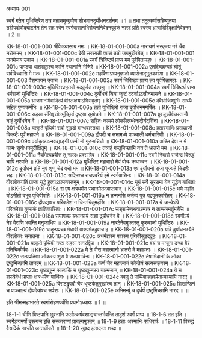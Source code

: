 अध्यायः 001

स्वर्गं गतेन युधिष्ठिरेण तत्र महासमुच्छ्रयेण शोभमानदुर्योधनदर्शनम् ॥ 1 ॥ तथा तदुत्कर्षासहिष्णुतया तदीयदोषोद्घाटनेन तेन सह स्वेन स्वर्गवासानभिरोचननिवेदनपूर्वकं नारदं प्रति स्वस्य भ्रात्रादिदिदृक्षानिवेदनम् ॥ 2 ॥

KK-18-01-001-000	श्रीवेदव्यासाय नमः ।
KK-18-01-001-000a	नारायणं नस्कृत्य नरं चैव नरोत्तमम् ।
KK-18-01-001-000c	देवीं सरस्वतीं व्यासं ततो जयमुदीरयेत् ॥
KK-18-01-001-001	जनमेजय उवाच ।
KK-18-01-001-001a	स्वर्गं त्रिविष्टपं प्राप्य मम पूर्वपितामहाः ।
KK-18-01-001-001c	पाण्डवा धार्तराष्ट्राश्च कानि स्थानानि भेजिरे ॥
KK-18-01-001-002a	एतदिच्छाम्यहं श्रोतुं सर्वविच्चासि मे मतः ।
KK-18-01-001-002c	महर्षिणाऽभ्यनुज्ञातो व्यासेनाद्भुतकर्मणा ॥
KK-18-01-001-003	वैशम्पायन उवाच ।
KK-18-01-001-003a	स्वर्गं त्रिविष्टपं प्राप्य तव पूर्वपितामहाः ।
KK-18-01-001-003c	युधिष्ठिरप्रभृतयो यदकुर्वत तच्छृणु ॥
KK-18-01-001-004a	स्वर्गं त्रिविष्टपं प्राप्य धर्मराजो युधिष्ठिरः ।
KK-18-01-001-004c	दुर्योधनं श्रिया जुष्टं ददर्शाऽऽसीनमासने ॥
KK-18-01-001-005a	भ्राजमानमिवादित्यं वीरलक्ष्म्याऽभिसंवृतम् ।
KK-18-01-001-005c	देवैर्भ्राजिष्णुभिः साध्यैः सहितं पुण्यकर्मभिः ॥
KK-18-01-001-006a	ततो युधिष्ठिरो राजा दुर्योधनममर्षितः ।
KK-18-01-001-006c	सहसा संनिवृत्तोऽभूच्छ्रियं दृष्ट्वा सुयोधने ॥
KK-18-01-001-007a	ब्रुवन्नुच्चैर्वचस्तान्वै नाहं दुर्योधनेन वै ।
KK-18-01-001-007c	सहितः कामये लोकाँल्लब्धेनादीर्घदर्शिना ॥
KK-18-01-001-008a	यत्कृते पृथिवी सर्वा सुहृदो बान्धवास्तथा ।
KK-18-01-001-008c	हतास्माभिः प्रसह्याजौ किल्ष्टैः पूर्वं महावने ॥
KK-18-01-001-009a	द्रौपदी च सभामध्ये पाञ्चाली धर्मचारिणी ।
KK-18-01-001-009c	पर्याकृष्टाऽनवद्याङ्गी पत्नी नो गुरुसन्निधौ ॥
KK-18-01-001-010a	अस्ति देवा न मे कामः सुयोधनमुदीक्षितुम् ।
KK-18-01-001-010c	तत्राहं गन्तुमिच्छामि यत्र ते भ्रातरो मम ॥
KK-18-01-001-011a	नैवमित्यब्रवीत्तं तु नारदः प्रहसन्निव ।
KK-18-01-001-011c	स्वर्गे निवासे राजेन्द्र विरुद्धं चापि नश्यति ॥
KK-18-01-001-012a	युधिष्ठिर महाबाहो मैवं वोचः कथञ्चन ।
KK-18-01-001-012c	दुर्योधनं प्रति नृपं शृणु चेदं वचो मम ॥
KK-18-01-001-013a	एष दुर्योधनो राजा पूज्यते त्रिदशैः सह ।
KK-18-01-001-013c	सद्भिश्च राजप्रवरैर्य इमे स्वर्गवासिनः ।
KK-18-01-001-014a	वीरलोकगतिं प्राप्ता युद्धे हुत्वाऽऽत्मनस्तनुम् ।
KK-18-01-001-014c	यूयं सर्वे सुरसमा येन युद्धेन बाधिताः ॥
KK-18-01-001-015a	स एष क्षत्रधर्मेण स्थानमेतदवाप्तवान् ।
KK-18-01-001-015c	भये महति योऽभीतो बभूव पृथिवीपतिः ॥
KK-18-01-001-016a	न तन्मनसि कर्तव्यं पुत्र यद्द्यूतकारितम् ।
KK-18-01-001-016c	द्रौपद्याश्च परिक्लेशं न चिन्तयितुमर्हसि ॥
KK-18-01-001-017a	ये चान्येऽपि परिक्लेशा युष्माकं ज्ञातिकारिताः ।
KK-18-01-001-017c	सङ्ग्रामेष्वथवाऽन्यत्र न तान्संस्मर्तुमर्हसि ॥
KK-18-01-001-018a	समागच्छ यथान्यायं राज्ञा दुर्योधनेन वै ।
KK-18-01-001-018c	स्वर्गोऽयं नेह वैराणि भवन्ति मनुजाधिप ॥
KK-18-01-001-019a	नारदेनैवमुक्तस्तु कुरुराजो युधिष्ठिरः ।
KK-18-01-001-019c	भ्रातॄन्पप्रच्छ मेधावी वाक्यमेतदुवाच ह ॥
KK-18-01-001-020a	यदि दुर्योधनस्यैते वीरलोकाः सनातनाः ।
KK-18-01-001-020c	अधर्मज्ञस्य पापस्य पृथिवीसुहृदद्रुहः ॥
KK-18-01-001-021a	यत्कृते पृथिवी नष्टा सहसा सनरद्विपा ।
KK-18-01-001-021c	वयं च मन्युना दग्धा वैरं प्रतिचिकीर्षवः ॥
KK-18-01-001-022a	ये ते वीरा महात्मानो भ्रातरो मे महाव्रताः ।
KK-18-01-001-022c	सत्यप्रतिज्ञा लोकस्य शूरा वै सत्यवादिनः ।
KK-18-01-001-022e	तेषामिदानीं के लोका द्रष्टुमिच्छामि तानहम् ॥
KK-18-01-001-023a	कर्णं चैव महात्मानं कौन्तेयं सत्यसङ्गरम् ।
KK-18-01-001-023c	धृष्टद्युम्नं सात्यकिं च धृष्टद्युम्नस्य चात्मजान् ॥
KK-18-01-001-024a	ये च शस्त्रैर्वधं प्राप्ताः क्षत्रधर्मेण पार्थिवाः ।
KK-18-01-001-024c	क्वनु ते पार्थिवान्ब्रह्मन्नैतान्पश्यामि नारद ॥
KK-18-01-001-025a	विराटद्रुपदौ चैव धृष्टकेतुमुखांश्च तान् । 
KK-18-01-001-025c	शिखण्डिनं च पाञ्चाल्यं द्रौपदेयांश्च सर्वशः ।
KK-18-01-001-025e	अभिमन्युं च दुर्धर्षं द्रष्टुमिच्छामि नारद ॥ ॥
	
इति श्रीमन्महाभारते स्वर्गारोहणपर्वणि प्रथमोऽध्यायः ॥ 1 ॥

18-1-1 त्रीणि विष्टपानि भुवनानि फलोत्कर्षवशाद्यत्रान्तर्भवन्ति तादृशं स्वर्गं प्राप्य ॥ 18-1-6 तत इति । स्वर्गेऽप्यमर्षो दुस्त्यज इति संस्काराणां प्राबल्यमुक्तम् ॥ 18-1-9 हताः अस्माभिः संधिरार्षः ॥ 18-1-11 विरुद्धं वैरादिकं नश्यति अन्तर्धीयते ॥ 18-1-20 सुहृद इत्यदन्तः शब्दः ॥ 
